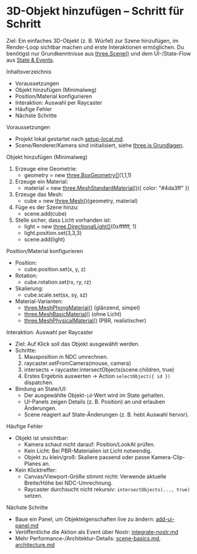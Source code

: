 # 3D-Objekt hinzufügen – Schritt für Schritt

Ziel: Ein einfaches 3D-Objekt (z. B. Würfel) zur Szene hinzufügen, im Render-Loop sichtbar machen und erste Interaktionen ermöglichen. Du benötigst nur Grundkenntnisse aus [three.Scene()](docs/features/scene-basics.md:1) und dem UI-/State-Flow aus [State & Events](docs/features/state-and-events.md).

Inhaltsverzeichnis
- Voraussetzungen
- Objekt hinzufügen (Minimalweg)
- Position/Material konfigurieren
- Interaktion: Auswahl per Raycaster
- Häufige Fehler
- Nächste Schritte

Voraussetzungen
- Projekt lokal gestartet nach [setup-local.md](docs/guides/setup-local.md).
- Scene/Renderer/Kamera sind initialisiert, siehe [three.js Grundlagen](docs/features/scene-basics.md).

Objekt hinzufügen (Minimalweg)
1) Erzeuge eine Geometrie:
   - geometry = new [three.BoxGeometry()](docs/features/scene-basics.md:1)(1,1,1)
2) Erzeuge ein Material:
   - material = new [three.MeshStandardMaterial()](docs/features/scene-basics.md:1)({ color: "#4da3ff" })
3) Erzeuge das Mesh:
   - cube = new [three.Mesh()](docs/features/scene-basics.md:1)(geometry, material)
4) Füge es der Szene hinzu:
   - scene.add(cube)
5) Stelle sicher, dass Licht vorhanden ist:
   - light = new [three.DirectionalLight()](docs/features/scene-basics.md:1)(0xffffff, 1)
   - light.position.set(3,3,3)
   - scene.add(light)

Position/Material konfigurieren
- Position:
  - cube.position.set(x, y, z)
- Rotation:
  - cube.rotation.set(rx, ry, rz)
- Skalierung:
  - cube.scale.set(sx, sy, sz)
- Material-Varianten:
  - [three.MeshPhongMaterial()](docs/features/scene-basics.md:1) (glänzend, simpel)
  - [three.MeshBasicMaterial()](docs/features/scene-basics.md:1) (ohne Licht)
  - [three.MeshPhysicalMaterial()](docs/features/scene-basics.md:1) (PBR, realistischer)

Interaktion: Auswahl per Raycaster
- Ziel: Auf Klick soll das Objekt ausgewählt werden.
- Schritte:
  1) Mausposition in NDC umrechnen.
  2) raycaster.setFromCamera(mouse, camera)
  3) intersects = raycaster.intersectObjects(scene.children, true)
  4) Erstes Ergebnis auswerten → Action `selectObject({ id })` dispatchen.
- Bindung an State/UI:
  - Der ausgewählte Objekt-`id`-Wert wird im State gehalten.
  - UI-Panels zeigen Details (z. B. Position) an und erlauben Änderungen.
  - Scene reagiert auf State-Änderungen (z. B. hebt Auswahl hervor).

Häufige Fehler
- Objekt ist unsichtbar:
  - Kamera schaut nicht darauf: Position/LookAt prüfen.
  - Kein Licht: Bei PBR-Materialien ist Licht notwendig.
  - Objekt zu klein/groß: Skaliere passend oder passe Kamera-Clip-Planes an.
- Kein Klicktreffer:
  - Canvas/Viewport-Größe stimmt nicht: Verwende aktuelle Breite/Höhe bei NDC-Umrechnung.
  - Raycaster durchsucht nicht rekursiv: `intersectObjects(..., true)` setzen.

Nächste Schritte
- Baue ein Panel, um Objekteigenschaften live zu ändern: [add-ui-panel.md](docs/guides/add-ui-panel.md)
- Veröffentliche die Aktion als Event über Nostr: [integrate-nostr.md](docs/guides/integrate-nostr.md)
- Mehr Performance-/Architektur-Details: [scene-basics.md](docs/features/scene-basics.md), [architecture.md](docs/reference/architecture.md)
